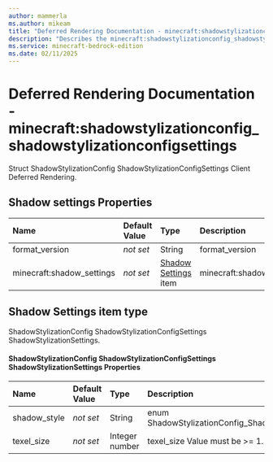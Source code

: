 ```yaml
---
author: mammerla
ms.author: mikeam
title: "Deferred Rendering Documentation - minecraft:shadowstylizationconfig_shadowstylizationconfigsettings"
description: "Describes the minecraft:shadowstylizationconfig_shadowstylizationconfigsettings deferred rendering"
ms.service: minecraft-bedrock-edition
ms.date: 02/11/2025 
---
```


# Deferred Rendering Documentation - minecraft:shadowstylizationconfig_shadowstylizationconfigsettings

Struct ShadowStylizationConfig ShadowStylizationConfigSettings Client Deferred Rendering.


## Shadow settings Properties

|Name       |Default Value |Type |Description |Example Values |
|:----------|:-------------|:----|:-----------|:------------- |
| format_version | *not set* | String | format_version |  | 
| minecraft:shadow_settings | *not set* | [Shadow Settings](#shadow-settings-item-type) item | minecraft:shadow_settings |  | 

## Shadow Settings item type
ShadowStylizationConfig ShadowStylizationConfigSettings ShadowStylizationSettings.


#### ShadowStylizationConfig ShadowStylizationConfigSettings ShadowStylizationSettings Properties

|Name       |Default Value |Type |Description |Example Values |
|:----------|:-------------|:----|:-----------|:------------- |
| shadow_style | *not set* | String | enum ShadowStylizationConfig_ShadowStylizationConfigSettings_ShadowStylizationSettings_ShadowStyle |  | 
| texel_size | *not set* | Integer number | texel_size Value must be >= 1. Value must be <= 1024. |  | 